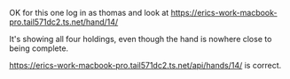 OK for this one log in as thomas and look at <https://erics-work-macbook-pro.tail571dc2.ts.net/hand/14/>

It's showing all four holdings, even though the hand is nowhere close to being complete.

<https://erics-work-macbook-pro.tail571dc2.ts.net/api/hands/14/> is correct.
